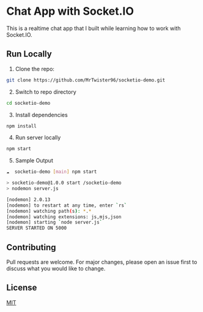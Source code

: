 # Chat App with Socket.IO

This is a realtime chat app that I built while learning how to work with Socket.IO.

## Run Locally

1. Clone the repo:
```bash
git clone https://github.com/MrTwister96/socketio-demo.git
```
2. Switch to repo directory
```bash
cd socketio-demo
```
3. Install dependencies
```bash
npm install
```
4. Run server locally
```bash
npm start
```
5. Sample Output
```bash
☁  socketio-demo [main] npm start

> socketio-demo@1.0.0 start /socketio-demo
> nodemon server.js

[nodemon] 2.0.13
[nodemon] to restart at any time, enter `rs`
[nodemon] watching path(s): *.*
[nodemon] watching extensions: js,mjs,json
[nodemon] starting `node server.js`
SERVER STARTED ON 5000
```

## Contributing
Pull requests are welcome. For major changes, please open an issue first to discuss what you would like to change.

## License
[MIT](https://choosealicense.com/licenses/mit/)